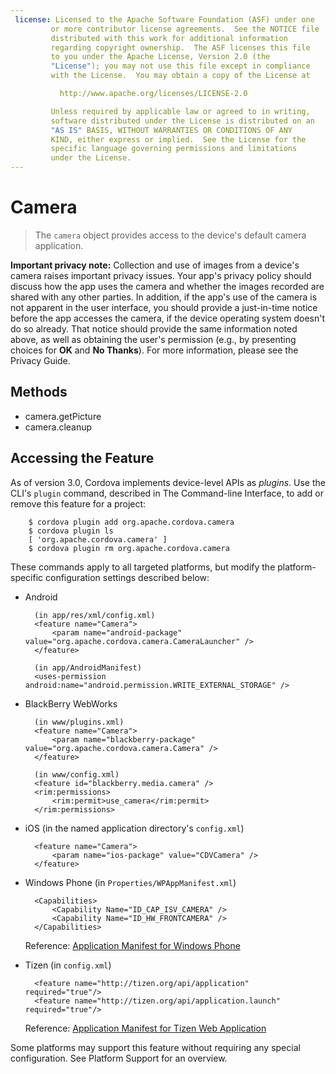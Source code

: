 ```yaml
---
 license: Licensed to the Apache Software Foundation (ASF) under one
         or more contributor license agreements.  See the NOTICE file
         distributed with this work for additional information
         regarding copyright ownership.  The ASF licenses this file
         to you under the Apache License, Version 2.0 (the
         "License"); you may not use this file except in compliance
         with the License.  You may obtain a copy of the License at

           http://www.apache.org/licenses/LICENSE-2.0

         Unless required by applicable law or agreed to in writing,
         software distributed under the License is distributed on an
         "AS IS" BASIS, WITHOUT WARRANTIES OR CONDITIONS OF ANY
         KIND, either express or implied.  See the License for the
         specific language governing permissions and limitations
         under the License.
---
```


# Camera

> The `camera` object provides access to the device's default camera application.

__Important privacy note:__ Collection and use of images from a
device's camera raises important privacy issues.  Your app's privacy
policy should discuss how the app uses the camera and whether the
images recorded are shared with any other parties.  In addition, if
the app's use of the camera is not apparent in the user interface, you
should provide a just-in-time notice before the app accesses the
camera, if the device operating system doesn't do so already.  That
notice should provide the same information noted above, as well as
obtaining the user's permission (e.g., by presenting choices for
__OK__ and __No Thanks__).  For more information, please see the
Privacy Guide.

## Methods

- camera.getPicture
- camera.cleanup

## Accessing the Feature

As of version 3.0, Cordova implements device-level APIs as _plugins_.
Use the CLI's `plugin` command, described in The Command-line
Interface, to add or remove this feature for a project:

        $ cordova plugin add org.apache.cordova.camera
        $ cordova plugin ls
        [ 'org.apache.cordova.camera' ]
        $ cordova plugin rm org.apache.cordova.camera

These commands apply to all targeted platforms, but modify the
platform-specific configuration settings described below:

* Android

        (in app/res/xml/config.xml)
        <feature name="Camera">
            <param name="android-package" value="org.apache.cordova.camera.CameraLauncher" />
        </feature>

        (in app/AndroidManifest)
        <uses-permission android:name="android.permission.WRITE_EXTERNAL_STORAGE" />

* BlackBerry WebWorks

        (in www/plugins.xml)
        <feature name="Camera">
            <param name="blackberry-package" value="org.apache.cordova.camera.Camera" />
        </feature>

        (in www/config.xml)
        <feature id="blackberry.media.camera" />
        <rim:permissions>
            <rim:permit>use_camera</rim:permit>
        </rim:permissions>

* iOS (in the named application directory's `config.xml`)

        <feature name="Camera">
            <param name="ios-package" value="CDVCamera" />
        </feature>

* Windows Phone (in `Properties/WPAppManifest.xml`)

        <Capabilities>
            <Capability Name="ID_CAP_ISV_CAMERA" />
            <Capability Name="ID_HW_FRONTCAMERA" />
        </Capabilities>

  Reference: [Application Manifest for Windows Phone](http://msdn.microsoft.com/en-us/library/ff769509%28v=vs.92%29.aspx)

* Tizen (in `config.xml`)

        <feature name="http://tizen.org/api/application" required="true"/>
        <feature name="http://tizen.org/api/application.launch" required="true"/>

  Reference: [Application Manifest for Tizen Web Application](https://developer.tizen.org/help/topic/org.tizen.help.gs/Creating%20a%20Project.html?path=0_1_1_3#8814682_CreatingaProject-EditingconfigxmlFeatures)

Some platforms may support this feature without requiring any special
configuration.  See Platform Support for an overview.
